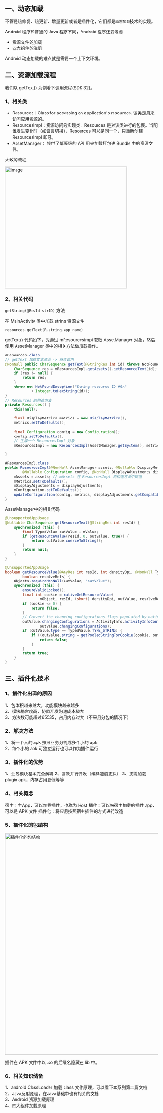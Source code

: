 ## 一、动态加载

不管是热修复、热更新、增量更新或者是插件化，它们都是`动态加载`技术的实现。

Android 程序和普通的 Java 程序不同，Android 程序还要考虑

- 资源文件的加载
- 四大组件的注册

Android 动态加载的难点就是需要一个上下文环境。


## 二、资源加载流程

我们以 getText() 为例看下调用流程(SDK 32)。

### 1、相关类

- Resources：Class for accessing an application's resources. 该类是用来访问应用资源的。  
- ResourcesImpl：资源访问的实现类，Resources 是对该类进行的包裹。当配置发生变化时（如语言切换），Resources 可以是同一个，只重新创建 ResourcesImpl 即可。  
- AssetManager： 提供了低等级的 API 用来加载打包进 Bundle 中的资源文件。 

大致的流程

<img width="401" alt="image" src="https://user-images.githubusercontent.com/17560388/204233077-57fb8276-eee0-4772-9178-bc523d504d63.png">

### 2、相关代码

`getString(@ResId strID)` 方法

在 MainActivity 类中加载 string 资源文件

```kotlin
resources.getText(R.string.app_name)
```
getText() 代码如下，先通过 mResourcesImpl 获取 AssetManager 对象，然后使用 AssetManager 类中的相关方法做加载操作。
```java
#Resources.class
// getText 加载文本资源 -> 继续调用 
@NonNull public CharSequence getText(@StringRes int id) throws NotFoundException {
    CharSequence res = mResourcesImpl.getAssets().getResourceText(id);
    if (res != null) {
        return res;
    }
    throw new NotFoundException("String resource ID #0x"
            + Integer.toHexString(id));
}
// Resources 的构造方法
private Resources() {
    this(null);
    
    final DisplayMetrics metrics = new DisplayMetrics();
    metrics.setToDefaults();
    
    final Configuration config = new Configuration();
    config.setToDefaults();
    // 生成一个 ResourcesImpl 对象
    mResourcesImpl = new ResourcesImpl(AssetManager.getSystem(), metrics, config, new DisplayAdjustments());
           
}

#ResourcesImpl.class
public ResourcesImpl(@NonNull AssetManager assets, @Nullable DisplayMetrics metrics,
        @Nullable Configuration config, @NonNull DisplayAdjustments displayAdjustments) {
    mAssets = assets; // mAssets 在 ResourcesImpl 的构造方法中赋值
    mMetrics.setToDefaults();
    mDisplayAdjustments = displayAdjustments;
    mConfiguration.setToDefaults();
    updateConfiguration(config, metrics, displayAdjustments.getCompatibilityInfo());
}
```
AssetManager中的相关代码
```java
@UnsupportedAppUsage
@Nullable CharSequence getResourceText(@StringRes int resId) {
    synchronized (this) {
        final TypedValue outValue = mValue;
        if (getResourceValue(resId, 0, outValue, true)) {
            return outValue.coerceToString();
        }
        return null;
    }
}

@UnsupportedAppUsage
boolean getResourceValue(@AnyRes int resId, int densityDpi, @NonNull TypedValue outValue,
        boolean resolveRefs) {
    Objects.requireNonNull(outValue, "outValue");
    synchronized (this) {
        ensureValidLocked();
        final int cookie = nativeGetResourceValue(
                mObject, resId, (short) densityDpi, outValue, resolveRefs);
        if (cookie <= 0) {
            return false;
        }
        // Convert the changing configurations flags populated by native code.
        outValue.changingConfigurations = ActivityInfo.activityInfoConfigNativeToJava(
                outValue.changingConfigurations);
        if (outValue.type == TypedValue.TYPE_STRING) {
            if ((outValue.string = getPooledStringForCookie(cookie, outValue.data)) == null) {
                return false;
            }
        }
        return true;
    }
}
```
## 三、插件化技术

### 1、插件化出现的原因
1、包体积越来越大，功能模块越来越多  
2、模块耦合度高，协同开发沟通成本极大  
3、方法数可能超过65535，占用内存过大（不采用分包的情况下） 

### 2、解决方法
1、将一个大的 apk 按照业务分割成多个小的 apk  
2、每个小的 apk 可独立运行也可以作为插件运行  

### 3、插件化的优势
1、业务模块基本完全解耦
2、高效并行开发（编译速度更快）
3、按需加载 plugin apk，内存占用更低等等

### 4、相关概念

宿主：主App，可以加载插件，也称为 Host
插件：可以被宿主加载的插件 app，可以是 APK 文件
插件化：将应用按照宿主插件的方式进行改造

### 5、插件化的包结构

<img width="731" alt="插件化的包结构" src="https://user-images.githubusercontent.com/17560388/202827745-17952e97-416f-4b1f-9c58-11c4004a06e9.png">

插件在 APK 文件中以 .so 的后缀名隐藏在 lib 中。

### 6、相关知识储备
1、android ClassLoader 加载 class 文件原理，可以看下本系列第二篇文档  
2、Java反射原理，在Java基础中也有相关的文档  
3、Android 资源加载原理  
4、四大组件加载原理  






